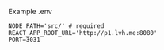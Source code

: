Example .env

```
NODE_PATH='src/' # required
REACT_APP_ROOT_URL='http://p1.lvh.me:8080'
PORT=3031
```
